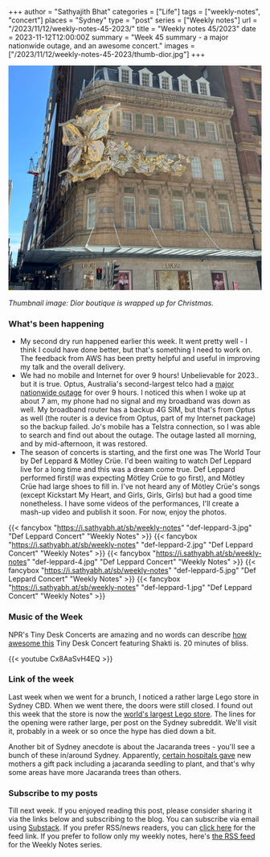+++
author = "Sathyajith Bhat"
categories = ["Life"]
tags = ["weekly-notes",  "concert"]
places = "Sydney"
type = "post"
series = ["Weekly notes"]
url = "/2023/11/12/weekly-notes-45-2023/"
title = "Weekly notes 45/2023"
date = 2023-11-12T12:00:00Z
summary = "Week 45 summary - a major nationwide outage, and an awesome concert."
images = ["/2023/11/12/weekly-notes-45-2023/thumb-dior.jpg"]
+++

![](thumb-dior.jpg)

_Thumbnail image: Dior boutique is wrapped up for Christmas._ 

### What's been happening

-  My second dry run happened earlier this week. It went pretty well - I think I could have done better, but that's something I need to work on. The feedback from AWS has been pretty helpful and useful in improving my talk and the overall delivery.
- We had no mobile and Internet for over 9 hours! Unbelievable for 2023.. but it is true. Optus, Australia's second-largest telco had a [major nationwide outage](https://www.smh.com.au/business/companies/inside-optus-day-from-hell-20231110-p5eiz0.html) for over 9 hours. I noticed this when I woke up at about 7 am, my phone had no signal and my broadband was down as well. My broadband router has a backup 4G SIM, but that's from Optus as well (the router is a device from Optus, part of my Internet package) so the backup failed. Jo's mobile has a Telstra connection, so I was able to search and find out about the outage. The outage lasted all morning, and by mid-afternoon, it was restored. 
- The season of concerts is starting, and the first one was The World Tour by Def Leppard & Mötley Crüe. I'd been waiting to watch Def Leppard live for a long time and this was a dream come true. Def Leppard performed first(I was expecting Mötley Crüe to go first), and Mötley Crüe had large shoes to fill in. I've not heard any of Mötley Crüe's songs (except Kickstart My Heart, and Girls, Girls, Girls) but had a good time nonetheless. I have some videos of the performances, I'll create a mash-up video and publish it soon. For now, enjoy the photos.

{{< fancybox "https://i.sathyabh.at/sb/weekly-notes" "def-leppard-3.jpg" "Def Leppard Concert" "Weekly Notes" >}}
{{< fancybox "https://i.sathyabh.at/sb/weekly-notes" "def-leppard-2.jpg" "Def Leppard Concert" "Weekly Notes" >}}
{{< fancybox "https://i.sathyabh.at/sb/weekly-notes" "def-leppard-4.jpg" "Def Leppard Concert" "Weekly Notes" >}}
{{< fancybox "https://i.sathyabh.at/sb/weekly-notes" "def-leppard-5.jpg" "Def Leppard Concert" "Weekly Notes" >}}
{{< fancybox "https://i.sathyabh.at/sb/weekly-notes" "def-leppard-1.jpg" "Def Leppard Concert" "Weekly Notes" >}}

### Music of the Week

NPR's Tiny Desk Concerts are amazing and no words can describe [how awesome this](https://www.youtube.com/watch?v=Cx8AaSvH4EQ) Tiny Desk Concert featuring Shakti is. 20 minutes of bliss. 

{{< youtube Cx8AaSvH4EQ >}}

### Link of the week

Last week when we went for a brunch, I noticed a rather large Lego store in Sydney CBD. When we went there, the doors were still closed. I found out this week that the store is now the [world's largest Lego store](https://www.timeout.com/sydney/shopping/lego-store-sydney). The lines for the opening were rather large, per post on the Sydney subreddit. We'll visit it, probably in a week or so once the hype has died down a bit. 

Another bit of Sydney anecdote is about the Jacaranda trees - you'll see a bunch of these in/around Sydney. Apparently, [certain hospitals gave](https://old.reddit.com/r/sydney/comments/17shjrx/sydneys_jacarandas_from_the_air/k8q5p2u/) new mothers a gift pack including a jacaranda seedling to plant, and that's why some areas have more Jacaranda trees than others.

### Subscribe to my posts

Till next week. If you enjoyed reading this post, please consider sharing it via the links below and subscribing to the blog. You can subscribe via email using [Substack](https://sathyabhat.substack.com/). If you prefer RSS/news readers, you can [click here](https://sathyabh.at/index.xml) for the feed link. If you prefer to follow only my weekly notes, here's [the RSS feed](https://sathyabh.at/series/weekly-notes/index.xml) for the Weekly Notes series. 
